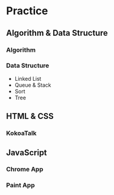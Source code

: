 # Practice

## Algorithm & Data Structure

### Algorithm

### Data Structure

- Linked List
- Queue & Stack
- Sort
- Tree

## HTML & CSS

### KokoaTalk

## JavaScript

### Chrome App

### Paint App
